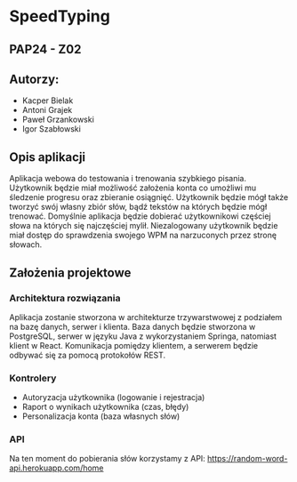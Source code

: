 # SpeedTyping

## PAP24 - Z02

##  Autorzy:
- Kacper Bielak
- Antoni Grajek
- Paweł Grzankowski
- Igor Szabłowski

## Opis aplikacji
Aplikacja webowa do testowania i trenowania szybkiego pisania. Użytkownik będzie miał możliwość założenia konta co umożliwi mu śledzenie progresu oraz zbieranie osiągnięć. Użytkownik będzie mógł także tworzyć swój własny zbiór słów, bądź tekstów na których będzie mógł trenować. Domyślnie aplikacja będzie dobierać użytkownikowi częściej słowa na których się najczęściej mylił. Niezalogowany użytkownik będzie miał dostęp do sprawdzenia swojego WPM na narzuconych przez stronę słowach.

## Założenia projektowe
### Architektura rozwiązania
Aplikacja zostanie stworzona w architekturze trzywarstwowej z podziałem na bazę danych, serwer i klienta. Baza danych będzie stworzona w PostgreSQL, serwer w języku Java z wykorzystaniem Springa, natomiast klient w React. Komunikacja pomiędzy klientem, a serwerem będzie odbywać się za pomocą protokołów REST.

### Kontrolery
- Autoryzacja użytkownika (logowanie i rejestracja)
- Raport o wynikach użytkownika (czas, błędy)
- Personalizacja konta (baza własnych słów)

### API
Na ten moment do pobierania słów korzystamy z API: https://random-word-api.herokuapp.com/home